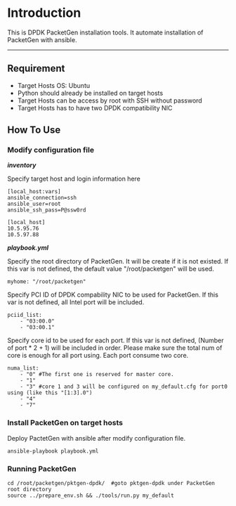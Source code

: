 Introduction
===========================
This is DPDK PacketGen installation tools. It automate installation of PacketGen with ansible. 


****

## Requirement
- Target Hosts OS: Ubuntu
- Python should already be installed on target hosts
- Target Hosts can be access by root with SSH without password
- Target Hosts has to have two DPDK compatibility NIC


## How To Use
### Modify configuration file
___inventory___

Specify target host and login information here
```
[local_host:vars]
ansible_connection=ssh
ansible_user=root
ansible_ssh_pass=P@ssw0rd

[local_host]
10.5.95.76
10.5.97.88
```  
  



___playbook.yml___

Specify the root directory of PacketGen. It will be create if it is not existed. If this var is not defined, the default value "/root/packetgen" will be used.
```
myhome: "/root/packetgen"
```  
  
Specify PCI ID of DPDK compability NIC to be used for PacketGen. If this var is not defined, all Intel port will be included.
```
pciid_list:
	- "03:00.0"
	- "03:00.1"
```  
  
Specify core id to be used for each port. If this var is not defined, (Number of port * 2 + 1) will be included in order. Please make sure the total num of core is enough for all port using. Each port consume two core.
```
numa_list:
	- "0" #The first one is reserved for master core.
	- "1"
	- "3" #core 1 and 3 will be configured on my_default.cfg for port0 using (like this "[1:3].0")
	- "4"
	- "7"
```  
  
### Install PacketGen on target hosts
Deploy PactetGen with ansible after modify configuration file.
```
ansible-playbook playbook.yml
```
  
### Running PacketGen
```
cd /root/packetgen/pktgen-dpdk/  #goto pktgen-dpdk under PacketGen root directory
source ../prepare_env.sh && ./tools/run.py my_default
```
